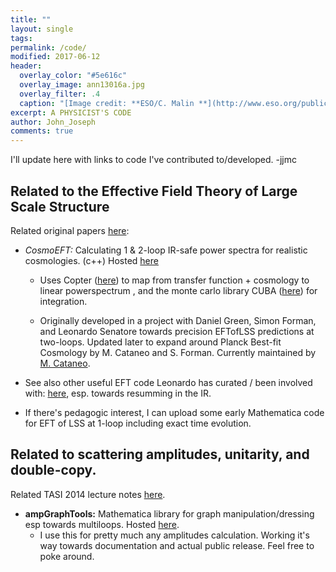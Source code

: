 ```yaml
---
title: ""
layout: single
tags:
permalink: /code/
modified: 2017-06-12
header:
  overlay_color: "#5e616c"
  overlay_image: ann13016a.jpg
  overlay_filter: .4
  caption: "[Image credit: **ESO/C. Malin **](http://www.eso.org/public/images/ann13016a/)"
excerpt: A PHYSICIST'S CODE
author: John_Joseph
comments: true
---
```


I'll update here with links to code I've contributed to/developed. -jjmc

## Related to the Effective Field Theory of Large Scale Structure
Related original papers [here](http://inspirehep.net/search?ln=en&ln=en&p=find+a+Carrasco+and+a+Senatore&of=hb&action_search=Search&sf=&so=d&rm=citation&rg=100&sc=0):

* *CosmoEFT:* Calculating 1 & 2-loop IR-safe power spectra for realistic cosmologies.  (c++)  Hosted [here](http://web.stanford.edu/~senatore/CosmoEFT.tar.gz)

    * Uses Copter ([here](http://mwhite.berkeley.edu/Copter/)) to map from transfer function + cosmology to linear powerspectrum , and the monte carlo library CUBA ([here](http://www.feynarts.de/cuba/))  for integration.

    * Originally developed in a project with Daniel Green, Simon Forman, and Leonardo Senatore towards precision EFTofLSS predictions at two-loops. Updated later to expand around Planck Best-fit Cosmology by M. Cataneo and S. Forman. Currently maintained by [M. Cataneo](http://www.ph.ed.ac.uk/people/matteo-cataneo).

* See also other useful EFT code Leonardo has curated / been involved with: [here](http://web.stanford.edu/~senatore/), esp. towards resumming in the IR.

* If there's pedagogic interest, I can upload some early Mathematica code for EFT of LSS at 1-loop including exact time evolution.

## Related to scattering amplitudes, unitarity, and double-copy.
Related TASI 2014 lecture notes [here](http://arxiv.org/abs/arXiv:1506.00974).  

* **ampGraphTools:** Mathematica library for graph manipulation/dressing esp towards multiloops. Hosted [here](https://github.com/drjjmc/ampGraphTools_mma).
   * I use this for pretty much any amplitudes calculation.  Working it's way towards documentation and actual public release.  Feel free to poke around.
